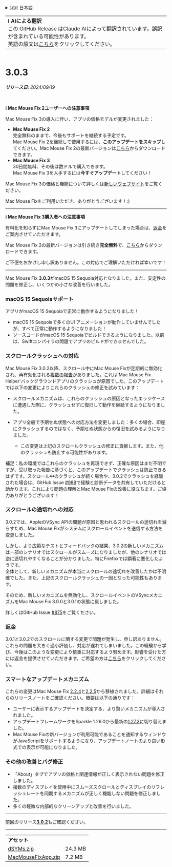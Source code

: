 <details>
<summary>🇯🇵 日本語</summary>

[🇬🇧 English (GitHub Release)](https://github.com/noah-nuebling/mac-mouse-fix/releases/tag/3.0.3)\
[🇦🇩 Català](https://redirect.macmousefix.com/?target=mmf-release&tag=3.0.3&locale=ca)\
[🇩🇪 Deutsch](https://redirect.macmousefix.com/?target=mmf-release&tag=3.0.3&locale=de)\
[🇪🇸 Español](https://redirect.macmousefix.com/?target=mmf-release&tag=3.0.3&locale=es)\
[🇫🇷 Français](https://redirect.macmousefix.com/?target=mmf-release&tag=3.0.3&locale=fr)\
[🇮🇩 Indonesia](https://redirect.macmousefix.com/?target=mmf-release&tag=3.0.3&locale=id)\
[🇮🇹 Italiano](https://redirect.macmousefix.com/?target=mmf-release&tag=3.0.3&locale=it)\
[🇭🇺 Magyar](https://redirect.macmousefix.com/?target=mmf-release&tag=3.0.3&locale=hu)\
[🇳🇱 Nederlands](https://redirect.macmousefix.com/?target=mmf-release&tag=3.0.3&locale=nl)\
[🇵🇱 Polski](https://redirect.macmousefix.com/?target=mmf-release&tag=3.0.3&locale=pl)\
[🇧🇷 Português (Brasil)](https://redirect.macmousefix.com/?target=mmf-release&tag=3.0.3&locale=pt-BR)\
[🇵🇹 Português (Portugal)](https://redirect.macmousefix.com/?target=mmf-release&tag=3.0.3&locale=pt-PT)\
[🇷🇴 Română](https://redirect.macmousefix.com/?target=mmf-release&tag=3.0.3&locale=ro)\
[🇸🇪 Svenska](https://redirect.macmousefix.com/?target=mmf-release&tag=3.0.3&locale=sv)\
[🇻🇳 Tiếng Việt](https://redirect.macmousefix.com/?target=mmf-release&tag=3.0.3&locale=vi)\
[🇹🇷 Türkçe](https://redirect.macmousefix.com/?target=mmf-release&tag=3.0.3&locale=tr)\
[🇨🇿 Čeština](https://redirect.macmousefix.com/?target=mmf-release&tag=3.0.3&locale=cs)\
[🇬🇷 Ελληνικά](https://redirect.macmousefix.com/?target=mmf-release&tag=3.0.3&locale=el)\
[🇷🇺 Русский](https://redirect.macmousefix.com/?target=mmf-release&tag=3.0.3&locale=ru)\
[🇺🇦 Українська](https://redirect.macmousefix.com/?target=mmf-release&tag=3.0.3&locale=uk)\
[🇮🇱 עברית](https://redirect.macmousefix.com/?target=mmf-release&tag=3.0.3&locale=he)\
[🇸🇦 العربية](https://redirect.macmousefix.com/?target=mmf-release&tag=3.0.3&locale=ar)\
[🇮🇳 हिन्दी](https://redirect.macmousefix.com/?target=mmf-release&tag=3.0.3&locale=hi)\
[🇹🇭 ไทย](https://redirect.macmousefix.com/?target=mmf-release&tag=3.0.3&locale=th)\
[🇨🇳 中文 (简体)](https://redirect.macmousefix.com/?target=mmf-release&tag=3.0.3&locale=zh-Hans)\
[🇨🇳 中文 (繁體)](https://redirect.macmousefix.com/?target=mmf-release&tag=3.0.3&locale=zh-Hant)\
[🇭🇰 中文（香港)](https://redirect.macmousefix.com/?target=mmf-release&tag=3.0.3&locale=zh-HK)\
**🇯🇵 日本語**\
[🇰🇷 한국어](https://redirect.macmousefix.com/?target=mmf-release&tag=3.0.3&locale=ko)\
[Help translate Mac Mouse Fix to different languages!](https://github.com/noah-nuebling/mac-mouse-fix/discussions/731)
</details>
<table align=><td>
<b>ℹ️ AIによる翻訳</b><br>
この GitHub Release はClaude AIによって翻訳されています。誤訳が含まれている可能性があります。<br>
英語の原文は<a href="https://github.com/noah-nuebling/mac-mouse-fix/releases/tag/3.0.3">こちら</a>をクリックしてください。
</td></table>

<table></table>

# 3.0.3
***リリース日:** 2024/09/19*

<br>

**ℹ️ Mac Mouse Fix 2ユーザーへの注意事項**

Mac Mouse Fix 3の導入に伴い、アプリの価格モデルが変更されました：

- **Mac Mouse Fix 2**\
完全無料のままで、今後もサポートを継続する予定です。\
Mac Mouse Fix 2を継続して使用するには、**このアップデートをスキップ**してください。Mac Mouse Fix 2の最新バージョンは[こちら](https://redirect.macmousefix.com/?target=mmf2-latest&locale=ja)からダウンロードできます。
- **Mac Mouse Fix 3**\
30日間無料、その後は数ドルで購入できます。\
Mac Mouse Fix 3を入手するには**今すぐアップデート**してください！

Mac Mouse Fix 3の価格と機能について詳しくは[新しいウェブサイト](https://macmousefix.com/)をご覧ください。

Mac Mouse Fixをご利用いただき、ありがとうございます！:)

---

**ℹ️ Mac Mouse Fix 3購入者への注意事項**

有料化を知らずにMac Mouse Fix 3にアップデートしてしまった場合は、[返金](https://redirect.macmousefix.com/?target=mmf-apply-for-refund&locale=ja)をご案内させていただきます。

Mac Mouse Fix 2の最新バージョンは引き続き**完全無料**で、[こちら](https://redirect.macmousefix.com/?target=mmf2-latest&locale=ja)からダウンロードできます。

ご不便をおかけし申し訳ありません。この対応でご理解いただければ幸いです！

---

Mac Mouse Fix **3.0.3**がmacOS 15 Sequoia対応となりました。また、安定性の問題を修正し、いくつかの小さな改善を行いました。

### macOS 15 Sequoiaサポート

アプリがmacOS 15 Sequoiaで正常に動作するようになりました！

- macOS 15 Sequoiaで多くのUI アニメーションが動作していませんでしたが、すべて正常に動作するようになりました！
- ソースコードがmacOS 15 Sequoiaでビルドできるようになりました。以前は、Swiftコンパイラの問題でアプリのビルドができませんでした。

### スクロールクラッシュへの対応

Mac Mouse Fix 3.0.2以降、スクロール中にMac Mouse Fixが定期的に無効化され、再有効化される[複数の報告](https://github.com/noah-nuebling/mac-mouse-fix/issues/988)がありました。これは'Mac Mouse Fix Helper'バックグラウンドアプリのクラッシュが原因でした。このアップデートでは以下の変更によりこれらのクラッシュの修正を試みています：

- スクロールメカニズムは、これらのクラッシュの原因となったエッジケースに遭遇した際に、クラッシュせずに復旧して動作を継続するようになりました。
- アプリ全般で予期せぬ状態への対応方法を変更しました：多くの場合、即座にクラッシュするのではなく、予期せぬ状態からの復旧を試みるようになりました。
    
    - この変更は上記のスクロールクラッシュの修正に貢献します。また、他のクラッシュも防止する可能性があります。

補足：私の環境ではこれらのクラッシュを再現できず、正確な原因はまだ不明ですが、受け取った報告に基づくと、このアップデートでクラッシュは防止できるはずです。スクロール中のクラッシュが続く場合や、3.0.2でクラッシュを経験された場合は、GitHub Issue [#988](https://github.com/noah-nuebling/mac-mouse-fix/issues/988)で経験と診断データを共有していただけると助かります。これにより問題の理解とMac Mouse Fixの改善に役立ちます。ご協力ありがとうございます！

### スクロールの途切れへの対応

3.0.2では、AppleのVSync APIの問題が原因と思われるスクロールの途切れを減らすため、Mac Mouse Fixがシステムにスクロールイベントを送信する方法を変更しました。

しかし、より広範なテストとフィードバックの結果、3.0.2の新しいメカニズムは一部のシナリオではスクロールがスムーズになりましたが、他のシナリオでは逆に途切れやすくなることが分かりました。特にFirefoxでは顕著に悪化したようです。\
全体として、新しいメカニズムが本当にスクロールの途切れを改善したかは不明確でした。また、上記のスクロールクラッシュの一因となった可能性もあります。

そのため、新しいメカニズムを無効化し、スクロールイベントのVSyncメカニズムをMac Mouse Fix 3.0.0と3.0.1の状態に戻しました。

詳しくはGitHub Issue [#875](https://github.com/noah-nuebling/mac-mouse-fix/issues/875)をご覧ください。

### 返金

3.0.1と3.0.2でのスクロールに関する変更で問題が発生し、申し訳ありません。これらの問題を大きく過小評価し、対応が遅れてしまいました。この経験から学び、今後はこのような変更により慎重に対応するよう努めます。影響を受けた方には返金を提供させていただきます。ご希望の方は[こちら](https://redirect.macmousefix.com/?target=mmf-apply-for-refund&locale=ja)をクリックしてください。

### スマートなアップデートメカニズム

これらの変更はMac Mouse Fix [2.2.4](https://redirect.macmousefix.com/?target=mmf-release&tag=2.2.4&locale=ja)と[2.2.5](https://redirect.macmousefix.com/?target=mmf-release&tag=2.2.5&locale=ja)から移植されました。詳細はそれらのリリースノートをご確認ください。概要は以下の通りです：

- ユーザーに表示するアップデートを決定する、より賢いメカニズムが導入されました。
- アップデートフレームワークをSparkle 1.26.0から最新の[1.27.3](https://github.com/sparkle-project/Sparkle/releases/tag/1.27.3)に切り替えました。
- Mac Mouse Fixの新バージョンが利用可能であることを通知するウィンドウがJavaScriptをサポートするようになり、アップデートノートのより良い形式での表示が可能になりました。

### その他の改善とバグ修正

- 「About」タブでアプリの価格と関連情報が正しく表示されない問題を修正しました。
- 複数のディスプレイを使用中にスムーズスクロールとディスプレイのリフレッシュレートを同期するメカニズムが正しく機能しない問題を修正しました。
- 多くの軽微な内部的なクリーンアップと改善を行いました。

---

前回のリリース[**3.0.2**](https://redirect.macmousefix.com/?target=mmf-release&tag=3.0.2&locale=ja)もご確認ください。

---

<table align="start">
<tr>
    <td colspan=2>
        <b>アセット</b>
    </td>
</tr>
<tr>
    <td><a href="https://github.com/noah-nuebling/mac-mouse-fix/releases/download/3.0.3/dSYMs.zip">dSYMs.zip</a></td>
    <td>24.3 MB</td>
</tr>
<tr>
    <td><a href="https://github.com/noah-nuebling/mac-mouse-fix/releases/download/3.0.3/MacMouseFixApp.zip">MacMouseFixApp.zip</a></td>
    <td>7.2 MB</td>
</tr>
</table>